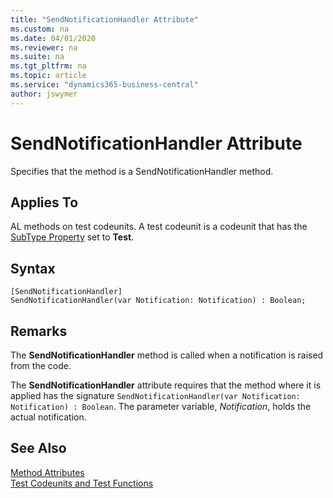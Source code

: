 ```yaml
---
title: "SendNotificationHandler Attribute"
ms.custom: na
ms.date: 04/01/2020
ms.reviewer: na
ms.suite: na
ms.tgt_pltfrm: na
ms.topic: article
ms.service: "dynamics365-business-central"
author: jswymer
---
```


# SendNotificationHandler Attribute

Specifies that the method is a SendNotificationHandler method.

## Applies To  
AL methods on test codeunits. A test codeunit is a codeunit that has the [SubType Property](../properties/devenv-subtype-property.md) set to **Test**. 

## Syntax  
  
```  
[SendNotificationHandler]
SendNotificationHandler(var Notification: Notification) : Boolean;
```    
  
## Remarks

The **SendNotificationHandler** method is called when a notification is raised from the code.

The **SendNotificationHandler** attribute requires that the method where it is applied has the signature `SendNotificationHandler(var Notification: Notification) : Boolean`. The parameter variable, *Notification*, holds the actual notification.

## See Also  
[Method Attributes](devenv-method-attributes.md)  
[Test Codeunits and Test Functions](../devenv-test-codeunits-and-test-methods.md)